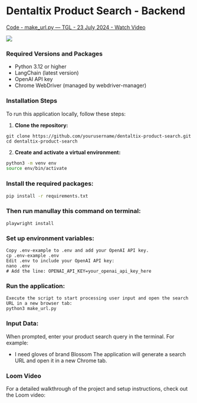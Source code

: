 # Dentaltix Product Search - Backend

<div>
    <a href="https://www.loom.com/share/20f9a3b333b94f0a9e5d8bcc657f76ef">
      <p>Code - make_url.py — TGL - 23 July 2024 - Watch Video</p>
    </a>
    <a href="https://www.loom.com/share/20f9a3b333b94f0a9e5d8bcc657f76ef">
      <img style="max-width:300px;" src="https://cdn.loom.com/sessions/thumbnails/20f9a3b333b94f0a9e5d8bcc657f76ef-41f05647d0bf8ff4-full-play.gif">
    </a>
  </div>
  
### Required Versions and Packages
- Python 3.12 or higher
- LangChain (latest version)
- OpenAI API key
- Chrome WebDriver (managed by webdriver-manager)

### Installation Steps
To run this application locally, follow these steps:

1. **Clone the repository:**
```
git clone https://github.com/yourusername/dentaltix-product-search.git
cd dentaltix-product-search
```

2. **Create and activate a virtual environment:**

```bash
python3 -m venv env
source env/bin/activate
```

### Install the required packages:

```bash
pip install -r requirements.txt
```
### Then run manullay this command on terminal:
```
playwright install

```

### Set up environment variables:

```
Copy .env-example to .env and add your OpenAI API key.
cp .env-example .env
Edit .env to include your OpenAI API key:
nano .env
# Add the line: OPENAI_API_KEY=your_openai_api_key_here
```

### Run the application:
```
Execute the script to start processing user input and open the search URL in a new browser tab:
python3 make_url.py
```

### Input Data:

When prompted, enter your product search query in the terminal. For example:

- I need gloves of brand Blossom
The application will generate a search URL and open it in a new Chrome tab.

### Loom Video
For a detailed walkthrough of the project and setup instructions, check out the Loom video:


